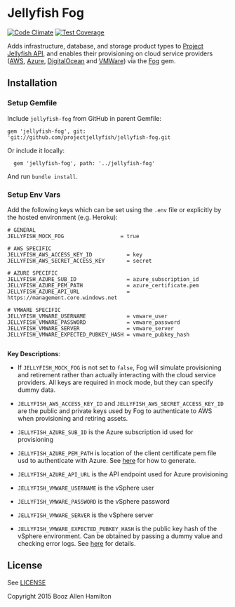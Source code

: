 # Jellyfish Fog

[![Code Climate](https://codeclimate.com/repos/555a0675695680378e0027e6/badges/43ed237afc55c67eb2ef/gpa.svg)](https://codeclimate.com/repos/555a0675695680378e0027e6/feed)
[![Test Coverage](https://codeclimate.com/repos/555a0675695680378e0027e6/badges/43ed237afc55c67eb2ef/coverage.svg)](https://codeclimate.com/repos/555a0675695680378e0027e6/coverage)

Adds infrastructure, database, and storage product types to [Project Jellyfish API](https://github.com/projectjellyfish/api), and enables their provisioning on cloud service providers ([AWS](http://aws.amazon.com), [Azure](http://azure.microsoft.com/en-us), [DigitalOcean](https://www.digitalocean.com) and [VMWare](https://www.vmware.com/products/vrealize-suite)) via the [Fog](http://fog.io) gem.

## Installation

### Setup Gemfile

Include `jellyfish-fog` from GitHub in parent Gemfile:
```
gem 'jellyfish-fog', git: 'git://github.com/projectjellyfish/jellyfish-fog.git
```

Or include it locally:
```
  gem 'jellyfish-fog', path: '../jellyfish-fog'
```

And run `bundle install`.

### Setup Env Vars

Add the following keys which can be set using the `.env` file or explicitly by the hosted environment (e.g. Heroku):

```
# GENERAL
JELLYFISH_MOCK_FOG                  = true

# AWS SPECIFIC
JELLYFISH_AWS_ACCESS_KEY_ID           = key
JELLYFISH_AWS_SECRET_ACCESS_KEY       = secret

# AZURE SPECIFIC
JELLYFISH_AZURE_SUB_ID                = azure_subscription_id
JELLYFISH_AZURE_PEM_PATH              = azure_certificate.pem
JELLYFISH_AZURE_API_URL               = https://management.core.windows.net

# VMWARE SPECIFIC
JELLYFISH_VMWARE_USERNAME             = vmware_user
JELLYFISH_VMWARE_PASSWORD             = vmware_password
JELLYFISH_VMWARE_SERVER               = vmware_server
JELLYFISH_VMWARE_EXPECTED_PUBKEY_HASH = vmware_pubkey_hash


```


**Key Descriptions**:
- If `JELLYFISH_MOCK_FOG` is not set to `false`, Fog will simulate provisioning and retirement rather than actually interacting with the cloud service providers. All keys are required in mock mode, but they can specify dummy data.

- `JELLYFISH_AWS_ACCESS_KEY_ID` and `JELLYFISH_AWS_SECRET_ACCESS_KEY_ID` are the public and private keys used by Fog to authenticate to AWS when provisioning and retiring assets.

- `JELLYFISH_AZURE_SUB_ID` is the Azure subscription id used for provisioning

- `JELLYFISH_AZURE_PEM_PATH` is location of the client certificate pem file usd to authenticate with Azure. See [here](http://azure.microsoft.com/en-us/documentation/articles/cloud-services-python-how-to-use-service-management) for how to generate.

- `JELLYFISH_AZURE_API_URL` is the API endpoint used for Azure provisioning

- `JELLYFISH_VMWARE_USERNAME` is the vSphere user

- `JELLYFISH_VMWARE_PASSWORD` is the vSphere password

- `JELLYFISH_VMWARE_SERVER` is the vSphere server

- `JELLYFISH_VMWARE_EXPECTED_PUBKEY_HASH` is the public key hash of the vSphere environment. Can be obtained by passing a dummy value and checking error logs. See [here](https://gist.github.com/jedi4ever/1216529#file-gistfile1-txt-L77-L79) for details.

## License

See [LICENSE](https://github.com/projectjellyfish/jellyfish-fog/blob/master/LICENSE)


Copyright 2015 Booz Allen Hamilton
